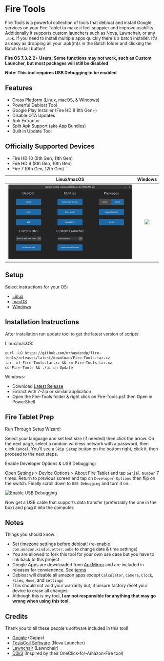 # Fire Tools
Fire Tools is a powerful collection of tools that debloat and install Google services on your Fire Tablet to make it feel snappier and improve usability. Additionally it supports custom launchers such as Nova, Lawnchair, or any `.apk`. If you need to install multiple apps quickly there's a batch installer. It's as easy as dropping all your .apk(m)s in the Batch folder and clicking the Batch Install button!

**Fire OS 7.3.2.2+ Users: Some functions may not work, such as Custom Launcher, but most packages will still be disabled**

**Note: This tool requires USB Debugging to be enabled**

## Features
- Cross Platform (Linux, macOS, & Windows)
- Powerful Debloat Tool
- Google Play Installer (Fire HD 8 8th Gen+)
- Disable OTA Updates
- Apk Extractor
- Split Apk Support (aka App Bundles)
- Built in Update Tool

## Officially Supported Devices
- Fire HD 10 (9th Gen, 11th Gen)
- Fire HD 8 (8th Gen, 10th Gen)
- Fire 7 (9th Gen, 12th Gen)

Linux/macOS | Windows
:----------:|:-------:
![](https://github.com/mrhaydendp/Fire-Tools/raw/main/Pictures/Fire-Tools.png) | ![](https://github.com/mrhaydendp/Fire-Tools/raw/main/Pictures/Fire-Tools%20Windows.png)

## Setup
Select instructions for your OS:

- [Linux](https://github.com/mrhaydendp/Fire-Tools/blob/main/Linux-Instructions.md#linux-installation-instructions)
- [macOS](https://github.com/mrhaydendp/Fire-Tools/blob/main/Linux-Instructions.md#macos)
- [Windows](https://github.com/mrhaydendp/Fire-Tools/blob/main/Windows-Instructions.md)

## Installation Instructions
After installation run update tool to get the latest version of scripts!

Linux/macOS:
``` shell
curl -LO https://github.com/mrhaydendp/fire-tools/releases/latest/download/Fire-Tools.tar.xz
tar -xf Fire-Tools.tar.xz && rm Fire-Tools.tar.xz
cd Fire-Tools && ./ui.sh Update
```

Windows:

- Download [Latest Release](https://github.com/mrhaydendp/Fire-Tools/releases/latest/download/Fire-Tools.tar.xz)
- Extract with 7-Zip or similar application
- Open the Fire-Tools folder & right click on Fire-Tools.ps1 then Open in PowerShell

## Fire Tablet Prep

Run Through Setup Wizard:

Select your language and set text size (if needed) then click the arrow. On the next page, select a random wireless network with a password, then click `Cancel`. You'll see a `Skip Setup` button on the bottom right, click it, then proceed to the next steps.

Enable Developer Options & USB Debugging:

Open Settings > Device Options > About Fire Tablet and tap `Serial Number` 7 times. Return to previous screen and tap on  `Developer Options` then flip on the switch. Finally scroll down to `USB Debugging` and turn it on.

![Enable USB Debugging](https://github.com/mrhaydendp/Fire-Tools/blob/main/Pictures/Enable%20USB%20Debugging.gif?raw=true)

Now get a USB cable that supports data transfer (preferrably the one in the box) and plug it into the computer. 

## Notes

Things you should know:
- Set timezone settings before debloat! (re-enable `com.amazon.kindle.otter.oobe` to change date & time settings)
- You are allowed to fork this tool for your own use case but you have to link back to this project
- Google Apps are downloaded from [ApkMirror](https://www.apkmirror.com/) and are included in releases for convienence. See [terms](https://github.com/mrhaydendp/Fire-Tools/blob/main/Fire-Tools/Gapps/README.md) 
- Debloat will disable all amazon apps except `Calculator`, `Camera`, `Clock`, `Files`, `Home`, and `Settings`
- This should not void your warranty but, if unsure factory reset your device to erase all changes.
- Although this is my tool, **I am not responsible for anything that may go wrong when using this tool.**
  
## Credits
Thank you to all these people's software included in this tool!
- [Google](https://www.android.com/) (Gapps)
- [TeslaCoil Software](https://play.google.com/store/apps/developer?id=TeslaCoil%20Software&hl=en_US&gl=US) (Nova Launcher)
- [Lawnchair](https://github.com/LawnchairLauncher/Lawnchair) (Lawnchair)
- [D0k3](https://github.com/d0k3) (Inspired by their OneClick-for-Amazon-Fire tool)

